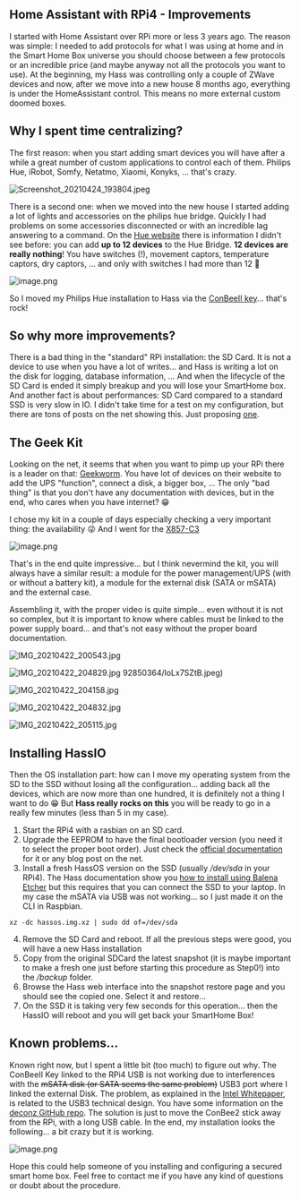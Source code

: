 ## Home Assistant with RPi4 - Improvements

I started with Home Assistant over RPi more or less 3 years ago. The reason was simple: I needed to add protocols for what I was using at home and in the Smart Home Box universe you should choose between a few protocols or an incredible price (and maybe anyway not all the protocols you want to use).
At the beginning, my Hass was controlling only a couple of ZWave devices and now, after we move into a new house 8 months ago, everything is under the HomeAssistant control. This means no more external custom doomed boxes.

## Why I spent time centralizing?
The first reason: when you start adding smart devices you will have after a while a great number of custom applications to control each of them. Philips Hue, iRobot, Somfy, Netatmo, Xiaomi, Konyks, ... that's crazy.

![Screenshot_20210424_193804.jpeg](https://cdn.hashnode.com/res/hashnode/image/upload/v1619286256685/t8wTBIt7L.jpeg)

There is a second one: when we moved into the new house I started adding a lot of lights and accessories on the philips hue bridge. Quickly I had problems on some accessories disconnected or with an incredible lag answering to a command. On the  [Hue website](https://www.philips-hue.com/en-us/p/hue-bridge/046677458478#:~:text=Add%20smart%20switches%2C%20sensors%2C%20and,and%20fully%20automate%20your%20home.)  there is information I didn't see before: you can add **up to 12 devices** to the Hue Bridge. **12 devices are really nothing**! You have switches (!), movement captors, temperature captors, dry captors, ... and only with switches I had more than 12 🤬

![image.png](https://cdn.hashnode.com/res/hashnode/image/upload/v1619286622642/lgGAKH76v.png)

So I moved my Philips Hue installation to Hass via the  [ConBeeII key](https://phoscon.de/en/conbee2)... that's rock! 

## So why more improvements?
There is a bad thing in the "standard" RPi installation: the SD Card. It is not a device to use when you have a lot of writes... and Hass is writing a lot on the disk for logging, database information, ... And when the lifecycle of the SD Card is ended it simply breakup and you will lose your SmartHome box.
And another fact is about performances: SD Card compared to a standard SSD is very slow in IO. I didn't take time for a test on my configuration, but there are tons of posts on the net showing this. Just proposing  [one](https://www.tomshardware.com/news/raspberry-pi-4-ssd-test,39811.html).

## The Geek Kit
Looking on the net, it seems that when you want to pimp up your RPi there is a leader on that:  [Geekworm](https://geekworm.com/). You have lot of devices on their website to add the UPS "function", connect a disk, a bigger box, ... The only "bad thing" is that you don't have any documentation with devices, but in the end, who cares when you have internet? 😁

I chose my kit in a couple of days especially checking a very important thing: the availability 😜 And I went for the  [X857-C3](https://geekworm.com/products/for-raspberry-pi-4-x857-msata-ssd-shield-x857-c1-case-x708-ups-power-mgnt-board-dc-5v-4a-power-supply-kit?_pos=4&_sid=e49ee8fb6&_ss=r) 

![image.png](https://cdn.hashnode.com/res/hashnode/image/upload/v1619292587785/CsAQGEf9N.png)

That's in the end quite impressive... but I think nevermind the kit, you will always have a similar result: a module for the power management/UPS (with or without a battery kit), a module for the external disk (SATA or mSATA) and the external case.

Assembling it, with the proper video is quite simple... even without it is not so complex, but it is important to know where cables must be linked to the power supply board... and that's not easy without the proper board documentation.

![IMG_20210422_200543.jpg](https://cdn.hashnode.com/res/hashnode/image/upload/v1619292844381/KCVRrPEhz.jpeg)

![IMG_20210422_204829.jpg](https://cdn.hashnode.com/res/hashnode/image/upload/v1619292857797/FnqNlPbPg.jpeg)
92850364/loLx7SZtB.jpeg)

![IMG_20210422_204158.jpg](https://cdn.hashnode.com/res/hashnode/image/upload/v1619292854911/bnqosmGWn.jpeg)

![IMG_20210422_204832.jpg](https://cdn.hashnode.com/res/hashnode/image/upload/v1619292861213/kF9JHoSRk.jpeg)

![IMG_20210422_205115.jpg](https://cdn.hashnode.com/res/hashnode/image/upload/v1619292864359/AJchr0p_B.jpeg)

## Installing HassIO
Then the OS installation part: how can I move my operating system from the SD to the SSD without losing all the configuration... adding back all the devices, which are now more than one hundred, it is definitely not a thing I want to do 😁
But **Hass really rocks on this** you will be ready to go in a really few minutes (less than 5 in my case).
1. Start the RPi4 with a rasbian on an SD card.
2. Upgrade the EEPROM to have the final bootloader version (you need it to select the proper boot order). Just check the  [official documentation](https://www.raspberrypi.org/documentation/hardware/raspberrypi/booteeprom.md) for it or any blog post on the net.
3. Install a fresh HassOS version on the SSD (usually */dev/sda* in your RPi4). The Hass documentation show you  [how to install using Balena Etcher](https://www.home-assistant.io/installation/raspberrypi) but this requires that you can connect the SSD to your laptop. In my case the mSATA via USB was not working... so I just made it on the CLI in Raspbian.
```
xz -dc hassos.img.xz | sudo dd of=/dev/sda
``` 
4. Remove the SD Card and reboot. If all the previous steps were good, you will have a new Hass installation
5. Copy from the original SDCard the latest snapshot (it is maybe important to make a fresh one just before starting this procedure as Step0!) into the */backup* folder.
6. Browse the Hass web interface into the snapshot restore page and you should see the copied one. Select it and restore... 
7. On the SSD it is taking very few seconds for this operation... then the HassIO will reboot and you will get back your SmartHome Box!

## Known problems...
Known right now, but I spent a little bit (too much) to figure out why. The ConBeeII Key linked to the RPi4 USB is not working due to interferences with the <strike>mSATA disk (or SATA seems the same problem)</strike> USB3 port where I linked the external Disk. The problem, as explained in the [Intel Whitepaper](https://www.intel.fr/content/www/fr/fr/products/docs/io/universal-serial-bus/usb3-frequency-interference-paper.html), is related to the USB3 technical design. 
You have some information on the  [deconz GitHub repo](https://github.com/dresden-elektronik/deconz-rest-plugin/issues/1803).
The solution is just to move the ConBee2 stick away from the RPi, with a long USB cable.
In the end, my installation looks the following... a bit crazy but it is working.

![image.png](https://cdn.hashnode.com/res/hashnode/image/upload/v1619294048412/hnu7oSta_.png)

Hope this could help someone of you installing and configuring a secured smart home box. Feel free to contact me if you have any kind of questions or doubt about the procedure.

